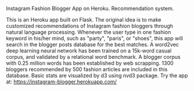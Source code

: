 Instagram Fashion Blogger App on Heroku. Recommendation system.

This is an Heroku app built on Flask. 
The original idea is to make customized recommendations of Instagram fashion bloggers through natural language processing. Whenever the user type in one fashion keyword in his/her mind, such as "party", "paris", or "shoes", this app will search in the blogger posts database for the best matches.  A word2vec deep learning neural network has been trained on a 15k-word casual corpus, and validated by a relational word benchmark. 
    A blogger corpus with 0.25 million words has been established by web scrapping. 1300 bloggers recommended by 500 fashion articles are included in this database.
Basic stats are visualized by d3 using nvd3 package.
Try the app at: https://instagram-blogger.herokuapp.com/



